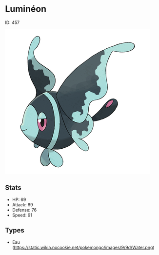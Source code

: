 # Luminéon


ID: 457

![](https://raw.githubusercontent.com/PokeAPI/sprites/master/sprites/pokemon/other/official-artwork/457.png "Luminéon")

## Stats


 - HP: 69
 - Attack: 69
 - Defense: 76
 - Speed: 91

## Types


 - Eau (https://static.wikia.nocookie.net/pokemongo/images/9/9d/Water.png)

